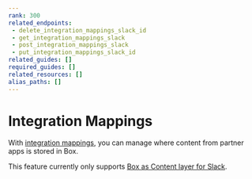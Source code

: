 ```yaml
---
rank: 300
related_endpoints:
 - delete_integration_mappings_slack_id
 - get_integration_mappings_slack
 - post_integration_mappings_slack
 - put_integration_mappings_slack_id
related_guides: []
required_guides: []
related_resources: []
alias_paths: []
---
```


# Integration Mappings

With [integration mappings][1], you can manage where content from partner apps
is stored in Box.

This feature currently only supports [Box as Content layer for Slack][2].

[1]: r://integration-mappings/
[2]: https://support.box.com/hc/en-us/articles/4415585987859-Box-as-the-Content-Layer-for-Slack